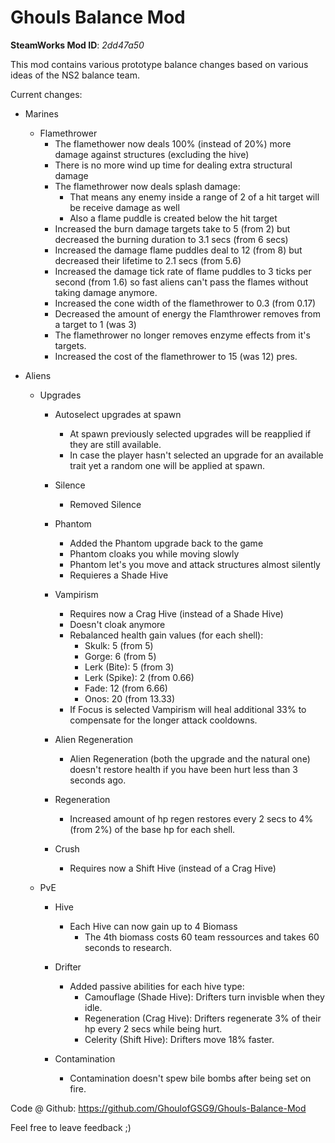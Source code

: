 # Ghouls Balance Mod

**SteamWorks Mod ID**: *2dd47a50*

This mod contains various prototype balance changes based on various ideas of the NS2 balance team.

Current changes:

- Marines

    - Flamethrower
        - The flamethower now deals 100% (instead of 20%) more damage against structures (excluding the hive)
        - There is no more wind up time for dealing extra structural damage
        - The flamethrower now deals splash damage: 
            - That means any enemy inside a range of 2 of a hit target will be receive damage as well
            - Also a flame puddle is created below the hit target
        - Increased the burn damage targets take to 5 (from 2) but decreased the burning duration to 3.1 secs (from 6 secs)
        - Increased the damage flame puddles deal to 12 (from 8) but decreased their lifetime to 2.1 secs (from 5.6)
        - Increased the damage tick rate of flame puddles to 3 ticks per second (from 1.6) so fast aliens can't pass the flames without taking damage anymore.
        - Increased the cone width of the flamethrower to 0.3 (from 0.17)
        - Decreased the amount of energy the Flamthrower removes from a target to 1 (was 3)
        - The flamethrower no longer removes enzyme effects from it's targets.
        - Increased the cost of the flamethrower to 15 (was 12) pres.
        

- Aliens
    - Upgrades
        - Autoselect upgrades at spawn
            - At spawn previously selected upgrades will be reapplied if they are still available.
            - In case the player hasn't selected an upgrade for an available trait yet a random one will be applied at spawn. 
            
        - Silence
            - Removed Silence 
            
        - Phantom
            - Added the Phantom upgrade back to the game
            - Phantom cloaks you while moving slowly
            - Phantom let's you move and attack structures almost silently
            - Requieres a Shade Hive            
            
        - Vampirism
            - Requires now a Crag Hive (instead of a Shade Hive)
            - Doesn't cloak anymore
            - Rebalanced health gain values (for each shell):
                - Skulk: 5 (from 5)
                - Gorge: 6 (from 5)
                - Lerk (Bite): 5 (from 3)
                - Lerk (Spike): 2 (from 0.66)
                - Fade: 12 (from 6.66)
                - Onos: 20 (from  13.33)
            - If Focus is selected Vampirism will heal additional 33% to compensate for the longer attack cooldowns.
        
        - Alien Regeneration
            - Alien Regeneration (both the upgrade and the natural one) doesn't restore health if you have been hurt less than 3 seconds ago.
        
        - Regeneration 
            - Increased amount of hp regen restores every 2 secs to 4% (from 2%) of the base hp for each shell.
            
        - Crush
            - Requires now a Shift Hive (instead of a Crag Hive)
            
    - PvE
        - Hive
            - Each Hive can now gain up to 4 Biomass
                 - The 4th biomass costs 60 team ressources and takes 60 seconds to research.
        - Drifter 
            - Added passive abilities for each hive type:
                - Camouflage (Shade Hive): Drifters turn invisble when they idle.
                - Regeneration (Crag Hive): Drifters regenerate 3% of their hp every 2 secs while being hurt.
                - Celerity (Shift Hive): Drifters move 18% faster.
                          
        - Contamination
            - Contamination doesn't spew bile bombs after being set on fire.

Code @ Github: https://github.com/GhoulofGSG9/Ghouls-Balance-Mod

Feel free to leave feedback ;)
